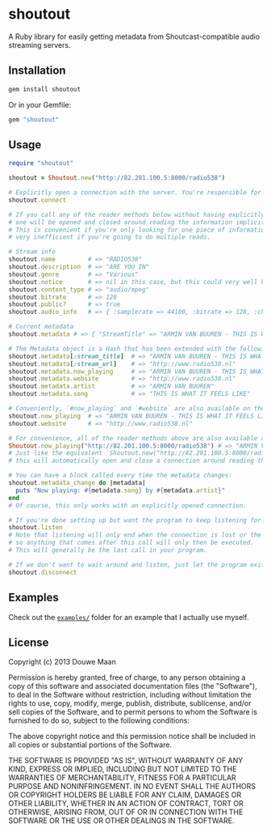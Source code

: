 # shoutout

A Ruby library for easily getting metadata from Shoutcast-compatible audio streaming servers.

## Installation

```sh
gem install shoutout
```

Or in your Gemfile:

```ruby
gem "shoutout"
```

## Usage

```ruby
require "shoutout"

shoutout = Shoutout.new("http://82.201.100.5:8000/radio538")

# Explicitly open a connection with the server. You're responsible for closing this connection using `#disconnect`.
shoutout.connect

# If you call any of the reader methods below without having explicitly opened a connection, 
# one will be opened and closed around reading the information implicitly.
# This is convenient if you're only looking for one piece of information, but it is of course 
# very inefficient if you're going to do multiple reads.

# Stream info
shoutout.name         # => "RADIO538" 
shoutout.description  # => "ARE YOU IN"
shoutout.genre        # => "Various"
shoutout.notice       # => nil in this case, but this could very well have a value for your stream
shoutout.content_type # => "audio/mpeg"
shoutout.bitrate      # => 128
shoutout.public?      # => true
shoutout.audio_info   # => { :samplerate => 44100, :bitrate => 128, :channels => 2 }

# Current metadata
shoutout.metadata # => { "StreamTitle" => "ARMIN VAN BUUREN - THIS IS WHAT IT FEELS LIKE", "StreamUrl" => "http://www.radio538.nl" }

# The Metadata object is a Hash that has been extended with the following features:
shoutout.metadata[:stream_title]  # => "ARMIN VAN BUUREN - THIS IS WHAT IT FEELS LIKE"
shoutout.metadata[:stream_url]    # => "http://www.radio538.nl"
shoutout.metadata.now_playing     # => "ARMIN VAN BUUREN - THIS IS WHAT IT FEELS LIKE"
shoutout.metadata.website         # => "http://www.radio538.nl"
shoutout.metadata.artist          # => "ARMIN VAN BUUREN"
shoutout.metadata.song            # => "THIS IS WHAT IT FEELS LIKE"

# Conveniently, `#now_playing` and `#website` are also available on the Shoutout instance:
shoutout.now_playing  # => "ARMIN VAN BUUREN - THIS IS WHAT IT FEELS LIKE"
shoutout.website      # => "http://www.radio538.nl"

# For convenience, all of the reader methods above are also available as class methods:
Shoutout.now_playing("http://82.201.100.5:8000/radio538") # => "ARMIN VAN BUUREN - THIS IS WHAT IT FEELS LIKE"
# Just like the equivalent `Shoutout.new("http://82.201.100.5:8000/radio538").now_playing`,
# this will automatically open and close a connection around reading the information.

# You can have a block called every time the metadata changes:
shoutout.metadata_change do |metadata|
  puts "Now playing: #{metadata.song} by #{metadata.artist}"
end
# Of course, this only works with an explicitly opened connection.

# If you're done setting up but want the program to keep listening for metadata, say so:
shoutout.listen
# Note that listening will only end when the connection is lost or the end of file is reached, 
# so anything that comes after this call will only then be executed. 
# This will generally be the last call in your program.

# If we don't want to wait around and listen, just let the program exit or disconnect explicitly:
shoutout.disconnect
```

## Examples
Check out the [`examples/`](examples) folder for an example that I actually use myself.

## License
Copyright (c) 2013 Douwe Maan

Permission is hereby granted, free of charge, to any person obtaining
a copy of this software and associated documentation files (the
"Software"), to deal in the Software without restriction, including
without limitation the rights to use, copy, modify, merge, publish,
distribute, sublicense, and/or sell copies of the Software, and to
permit persons to whom the Software is furnished to do so, subject to
the following conditions:

The above copyright notice and this permission notice shall be
included in all copies or substantial portions of the Software.

THE SOFTWARE IS PROVIDED "AS IS", WITHOUT WARRANTY OF ANY KIND,
EXPRESS OR IMPLIED, INCLUDING BUT NOT LIMITED TO THE WARRANTIES OF
MERCHANTABILITY, FITNESS FOR A PARTICULAR PURPOSE AND
NONINFRINGEMENT. IN NO EVENT SHALL THE AUTHORS OR COPYRIGHT HOLDERS BE
LIABLE FOR ANY CLAIM, DAMAGES OR OTHER LIABILITY, WHETHER IN AN ACTION
OF CONTRACT, TORT OR OTHERWISE, ARISING FROM, OUT OF OR IN CONNECTION
WITH THE SOFTWARE OR THE USE OR OTHER DEALINGS IN THE SOFTWARE.